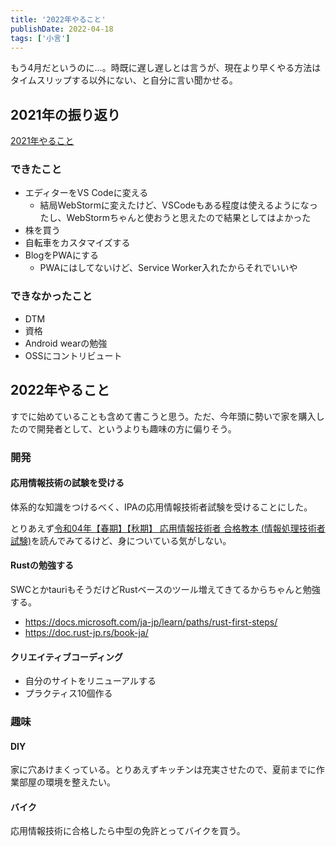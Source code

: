 ```yaml
---
title: '2022年やること'
publishDate: 2022-04-18
tags: ['小言']
---
```


もう4月だというのに…。時既に遅し遅しとは言うが、現在より早くやる方法はタイムスリップする以外にない、と自分に言い聞かせる。

## 2021年の振り返り

[2021年やること](/blog/2021年やること/)

### できたこと

* エディターをVS Codeに変える
  * 結局WebStormに変えたけど、VSCodeもある程度は使えるようになったし、WebStormちゃんと使おうと思えたので結果としてはよかった
* 株を買う
* 自転車をカスタマイズする
* BlogをPWAにする
  * PWAにはしてないけど、Service Worker入れたからそれでいいや

### できなかったこと

*   DTM
*   資格
*   Android wearの勉強
*   OSSにコントリビュート

## 2022年やること

すでに始めていることも含めて書こうと思う。ただ、今年頭に勢いで家を購入したので開発者として、というよりも趣味の方に偏りそう。

### 開発

#### 応用情報技術の試験を受ける

体系的な知識をつけるべく、IPAの応用情報技術者試験を受けることにした。

とりあえず[令和04年【春期】【秋期】 応用情報技術者 合格教本 (情報処理技術者試験)](https://www.amazon.co.jp/dp/429712467X/)を読んでみてるけど、身についている気がしない。

#### Rustの勉強する

SWCとかtauriもそうだけどRustベースのツール増えてきてるからちゃんと勉強する。

* https://docs.microsoft.com/ja-jp/learn/paths/rust-first-steps/
* https://doc.rust-jp.rs/book-ja/

#### クリエイティブコーディング

* 自分のサイトをリニューアルする
* プラクティス10個作る

### 趣味

#### DIY

家に穴あけまくっている。とりあえずキッチンは充実させたので、夏前までに作業部屋の環境を整えたい。

#### バイク

応用情報技術に合格したら中型の免許とってバイクを買う。
